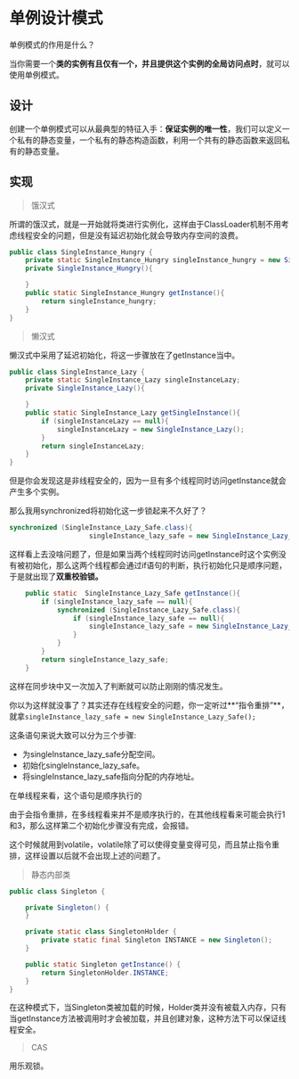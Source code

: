 # 单例设计模式

单例模式的作用是什么？

当你需要一个**类的实例有且仅有一个，并且提供这个实例的全局访问点时**，就可以使用单例模式。

## 设计

创建一个单例模式可以从最典型的特征入手：**保证实例的唯一性**，我们可以定义一个私有的静态变量，一个私有的静态构造函数，利用一个共有的静态函数来返回私有的静态变量。

## 实现

> 饿汉式

所谓的饿汉式，就是一开始就将类进行实例化，这样由于ClassLoader机制不用考虑线程安全的问题，但是没有延迟初始化就会导致内存空间的浪费。

~~~java
public class SingleInstance_Hungry {
    private static SingleInstance_Hungry singleInstance_hungry = new SingleInstance_Hungry();
    private SingleInstance_Hungry(){

    }
    public static SingleInstance_Hungry getInstance(){
        return singleInstance_hungry;
    }
}
~~~

> 懒汉式

懒汉式中采用了延迟初始化，将这一步骤放在了getInstance当中。

~~~java
public class SingleInstance_Lazy {
    private static SingleInstance_Lazy singleInstanceLazy;
    private SingleInstance_Lazy(){

    }
    public static SingleInstance_Lazy getSingleInstance(){
        if (singleInstanceLazy == null){
            singleInstanceLazy = new SingleInstance_Lazy();
        }
        return singleInstanceLazy;
    }
}
~~~

但是你会发现这是非线程安全的，因为一旦有多个线程同时访问getInstance就会产生多个实例。

那么我用synchronized将初始化这一步锁起来不久好了？

~~~java
synchronized (SingleInstance_Lazy_Safe.class){
                    singleInstance_lazy_safe = new SingleInstance_Lazy_Safe();                           }
~~~

这样看上去没啥问题了，但是如果当两个线程同时访问getInstance时这个实例没有被初始化，那么这两个线程都会通过if语句的判断，执行初始化只是顺序问题，于是就出现了**双重校验锁。**

~~~java
    public static  SingleInstance_Lazy_Safe getInstance(){
        if (singleInstance_lazy_safe == null){
            synchronized (SingleInstance_Lazy_Safe.class){
                if (singleInstance_lazy_safe == null){
                    singleInstance_lazy_safe = new SingleInstance_Lazy_Safe();
                }
            }
        }
        return singleInstance_lazy_safe;
    }
~~~

这样在同步块中又一次加入了判断就可以防止刚刚的情况发生。

你以为这样就没事了？其实还存在线程安全的问题，你一定听过**“指令重排”**，就拿```singleInstance_lazy_safe = new SingleInstance_Lazy_Safe();```

这条语句来说大致可以分为三个步骤:

- 为singleInstance_lazy_safe分配空间。
- 初始化singleInstance_lazy_safe。
- 将singleInstance_lazy_safe指向分配的内存地址。

在单线程来看，这个语句是顺序执行的

由于会指令重排，在多线程看来并不是顺序执行的，在其他线程看来可能会执行1和3，那么这样第二个初始化步骤没有完成，会报错。

这个时候就用到volatile，volatile除了可以使得变量变得可见，而且禁止指令重排，这样设置以后就不会出现上述的问题了。

> 静态内部类

~~~java
public class Singleton {

    private Singleton() {
    }

    private static class SingletonHolder {
        private static final Singleton INSTANCE = new Singleton();
    }

    public static Singleton getInstance() {
        return SingletonHolder.INSTANCE;
    }
}
~~~

在这种模式下，当Singleton类被加载的时候，Holder类并没有被载入内存，只有当getInstance方法被调用时才会被加载，并且创建对象，这种方法下可以保证线程安全。

> CAS

用乐观锁。

